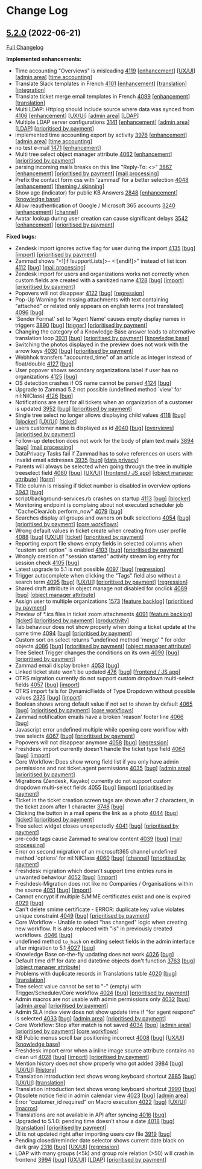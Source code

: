 # Change Log

## [5.2.0](https://github.com/zammad/zammad/tree/5.2.0) (2022-06-21)
[Full Changelog](https://github.com/zammad/zammad/compare/5.1.0...5.2.0)

**Implemented enhancements:**

- Time accounting "Overviews" is misleading [4119](https://github.com/zammad/zammad/issues/4119) [[enhancement](https://github.com/zammad/zammad/labels/enhancement)] [[UX/UI](https://github.com/zammad/zammad/labels/UX%2FUI)] [[admin area](https://github.com/zammad/zammad/labels/admin%20area)] [[time accounting](https://github.com/zammad/zammad/labels/time%20accounting)]
- Translate Slack templates in French [4101](https://github.com/zammad/zammad/pull/4101) [[enhancement](https://github.com/zammad/zammad/labels/enhancement)] [[translation](https://github.com/zammad/zammad/labels/translation)] [[integration](https://github.com/zammad/zammad/labels/integration)]
- Translate ticket merge email templates in French [4099](https://github.com/zammad/zammad/pull/4099) [[enhancement](https://github.com/zammad/zammad/labels/enhancement)] [[translation](https://github.com/zammad/zammad/labels/translation)]
- Multi LDAP: Httplog should include source where data was synced from [4106](https://github.com/zammad/zammad/issues/4106) [[enhancement](https://github.com/zammad/zammad/labels/enhancement)] [[UX/UI](https://github.com/zammad/zammad/labels/UX%2FUI)] [[admin area](https://github.com/zammad/zammad/labels/admin%20area)] [[LDAP](https://github.com/zammad/zammad/labels/LDAP)]
- Multiple LDAP server configurations [3141](https://github.com/zammad/zammad/issues/3141) [[enhancement](https://github.com/zammad/zammad/labels/enhancement)] [[admin area](https://github.com/zammad/zammad/labels/admin%20area)] [[LDAP](https://github.com/zammad/zammad/labels/LDAP)] [[prioritised by payment](https://github.com/zammad/zammad/labels/prioritised%20by%20payment)]
- implemented time accounting export by activity [3976](https://github.com/zammad/zammad/pull/3976) [[enhancement](https://github.com/zammad/zammad/labels/enhancement)] [[admin area](https://github.com/zammad/zammad/labels/admin%20area)] [[time accounting](https://github.com/zammad/zammad/labels/time%20accounting)]
- no test e-mail [1471](https://github.com/zammad/zammad/issues/1471) [[enhancement](https://github.com/zammad/zammad/labels/enhancement)]
- Multi tree select object manager attribute [4062](https://github.com/zammad/zammad/issues/4062) [[enhancement](https://github.com/zammad/zammad/labels/enhancement)] [[prioritised by payment](https://github.com/zammad/zammad/labels/prioritised%20by%20payment)]
- parsing incoming mails breaks on this line "Reply-To: <>" [3867](https://github.com/zammad/zammad/issues/3867) [[enhancement](https://github.com/zammad/zammad/labels/enhancement)] [[prioritised by payment](https://github.com/zammad/zammad/labels/prioritised%20by%20payment)] [[mail processing](https://github.com/zammad/zammad/labels/mail%20processing)]
- Prefix the contact form css with 'zammad' for a better selection [4048](https://github.com/zammad/zammad/issues/4048) [[enhancement](https://github.com/zammad/zammad/labels/enhancement)] [[theming / skinning](https://github.com/zammad/zammad/labels/theming%20%2F%20skinning)]
- Show age (indicator) for public KB Answers [2848](https://github.com/zammad/zammad/issues/2848) [[enhancement](https://github.com/zammad/zammad/labels/enhancement)] [[knowledge base](https://github.com/zammad/zammad/labels/knowledge%20base)]
- Allow reauthentication of Google / Microsoft 365 accounts [3240](https://github.com/zammad/zammad/issues/3240) [[enhancement](https://github.com/zammad/zammad/labels/enhancement)] [[channel](https://github.com/zammad/zammad/labels/channel)]
- Avatar lookup during user creation can cause significant delays [3542](https://github.com/zammad/zammad/issues/3542) [[enhancement](https://github.com/zammad/zammad/labels/enhancement)] [[prioritised by payment](https://github.com/zammad/zammad/labels/prioritised%20by%20payment)]

**Fixed bugs:**

- Zendesk import ignores active flag for user during the import [4135](https://github.com/zammad/zammad/issues/4135) [[bug](https://github.com/zammad/zammad/labels/bug)] [[import](https://github.com/zammad/zammad/labels/import)] [[prioritised by payment](https://github.com/zammad/zammad/labels/prioritised%20by%20payment)]
- Zammad shows "<![if !supportLists]>- <![endif]>" instead of list icon [4112](https://github.com/zammad/zammad/issues/4112) [[bug](https://github.com/zammad/zammad/labels/bug)] [[mail processing](https://github.com/zammad/zammad/labels/mail%20processing)]
- Zendesk import for users and organizations works not correctly when custom fields are created with a sanitized name [4128](https://github.com/zammad/zammad/issues/4128) [[bug](https://github.com/zammad/zammad/labels/bug)] [[import](https://github.com/zammad/zammad/labels/import)] [[prioritised by payment](https://github.com/zammad/zammad/labels/prioritised%20by%20payment)]
- Popovers will not disappear [4122](https://github.com/zammad/zammad/issues/4122) [[bug](https://github.com/zammad/zammad/labels/bug)] [[regression](https://github.com/zammad/zammad/labels/regression)]
- Pop-Up Warning for missing attachments with text containing "attached" or related only appears on english terms (not translated) [4096](https://github.com/zammad/zammad/issues/4096) [[bug](https://github.com/zammad/zammad/labels/bug)]
- 'Sender Format' set to 'Agent Name' causes empty display names in triggers [3890](https://github.com/zammad/zammad/issues/3890) [[bug](https://github.com/zammad/zammad/labels/bug)] [[trigger](https://github.com/zammad/zammad/labels/trigger)] [[prioritised by payment](https://github.com/zammad/zammad/labels/prioritised%20by%20payment)]
- Changing the category of a Knowledge Base answer leads to alternative translation loop [3931](https://github.com/zammad/zammad/issues/3931) [[bug](https://github.com/zammad/zammad/labels/bug)] [[prioritised by payment](https://github.com/zammad/zammad/labels/prioritised%20by%20payment)] [[knowledge base](https://github.com/zammad/zammad/labels/knowledge%20base)]
- Switching the photos displayed in the preview does not work with the arrow keys [4030](https://github.com/zammad/zammad/issues/4030) [[bug](https://github.com/zammad/zammad/labels/bug)] [[prioritised by payment](https://github.com/zammad/zammad/labels/prioritised%20by%20payment)]
- Webhhok transfers "accounted_time" of an article as integer instead of float/double [4127](https://github.com/zammad/zammad/issues/4127) [[bug](https://github.com/zammad/zammad/labels/bug)]
- User popover shows secondary organizations label if user has no organizations [4125](https://github.com/zammad/zammad/issues/4125) [[bug](https://github.com/zammad/zammad/labels/bug)]
- OS detection crashes if OS name cannot be parsed [4124](https://github.com/zammad/zammad/issues/4124) [[bug](https://github.com/zammad/zammad/labels/bug)]
- Upgrade to Zammad 5.2 not possible (undefined method `view' for nil:NilClass) [4126](https://github.com/zammad/zammad/issues/4126) [[bug](https://github.com/zammad/zammad/labels/bug)]
- Notifications are sent for all tickets when an organization of a customer is updated [3952](https://github.com/zammad/zammad/issues/3952) [[bug](https://github.com/zammad/zammad/labels/bug)] [[prioritised by payment](https://github.com/zammad/zammad/labels/prioritised%20by%20payment)]
- Single tree select no longer allows displaying child values [4118](https://github.com/zammad/zammad/issues/4118) [[bug](https://github.com/zammad/zammad/labels/bug)] [[blocker](https://github.com/zammad/zammad/labels/blocker)] [[UX/UI](https://github.com/zammad/zammad/labels/UX%2FUI)] [[ticket](https://github.com/zammad/zammad/labels/ticket)]
- users customer name is displayed as id [4040](https://github.com/zammad/zammad/issues/4040) [[bug](https://github.com/zammad/zammad/labels/bug)] [[overviews](https://github.com/zammad/zammad/labels/overviews)] [[prioritised by payment](https://github.com/zammad/zammad/labels/prioritised%20by%20payment)]
- Follow-up detection does not work for the body of plain text mails [3894](https://github.com/zammad/zammad/issues/3894) [[bug](https://github.com/zammad/zammad/labels/bug)] [[mail processing](https://github.com/zammad/zammad/labels/mail%20processing)]
- DataPrivacy Tasks fail if Zammad has to  solve references on users with invalid email addresses [3935](https://github.com/zammad/zammad/issues/3935) [[bug](https://github.com/zammad/zammad/labels/bug)] [[data privacy](https://github.com/zammad/zammad/labels/data%20privacy)]
- Parents will always be selected when going through the tree in multiple treeselect field [4080](https://github.com/zammad/zammad/issues/4080) [[bug](https://github.com/zammad/zammad/labels/bug)] [[UX/UI](https://github.com/zammad/zammad/labels/UX%2FUI)] [[frontend / JS app](https://github.com/zammad/zammad/labels/frontend%20%2F%20JS%20app)] [[object manager attribute](https://github.com/zammad/zammad/labels/object%20manager%20attribute)] [[form](https://github.com/zammad/zammad/labels/form)]
- Title column is missing if ticket number is disabled in overview options [3943](https://github.com/zammad/zammad/issues/3943) [[bug](https://github.com/zammad/zammad/labels/bug)]
- script/background-services.rb crashes on startup [4113](https://github.com/zammad/zammad/issues/4113) [[bug](https://github.com/zammad/zammad/labels/bug)] [[blocker](https://github.com/zammad/zammad/labels/blocker)]
- Monitoring endpoint is complaing about not executed scheduler job "CacheClearJob.perform_now" [4079](https://github.com/zammad/zammad/issues/4079) [[bug](https://github.com/zammad/zammad/labels/bug)]
- Searches display all groups and owners on bulk selections [4054](https://github.com/zammad/zammad/issues/4054) [[bug](https://github.com/zammad/zammad/labels/bug)] [[prioritised by payment](https://github.com/zammad/zammad/labels/prioritised%20by%20payment)] [[core workflows](https://github.com/zammad/zammad/labels/core%20workflows)]
- Wrong default values in ticket create when creating from user profile [4088](https://github.com/zammad/zammad/issues/4088) [[bug](https://github.com/zammad/zammad/labels/bug)] [[UX/UI](https://github.com/zammad/zammad/labels/UX%2FUI)] [[ticket](https://github.com/zammad/zammad/labels/ticket)] [[prioritised by payment](https://github.com/zammad/zammad/labels/prioritised%20by%20payment)]
- Reporting export file shows empty fields in selected columns when "custom sort option" is enabled [4103](https://github.com/zammad/zammad/issues/4103) [[bug](https://github.com/zammad/zammad/labels/bug)] [[prioritised by payment](https://github.com/zammad/zammad/labels/prioritised%20by%20payment)]
- Wrongly creation of "session started" activity stream log entry for session check [4105](https://github.com/zammad/zammad/issues/4105) [[bug](https://github.com/zammad/zammad/labels/bug)]
- Latest upgrade to 5.1 is not possible [4097](https://github.com/zammad/zammad/issues/4097) [[bug](https://github.com/zammad/zammad/labels/bug)] [[regression](https://github.com/zammad/zammad/labels/regression)]
- Trigger autocomplete when clicking the "Tags" field also without a search term [4095](https://github.com/zammad/zammad/issues/4095) [[bug](https://github.com/zammad/zammad/labels/bug)] [[UX/UI](https://github.com/zammad/zammad/labels/UX%2FUI)] [[prioritised by payment](https://github.com/zammad/zammad/labels/prioritised%20by%20payment)] [[regression](https://github.com/zammad/zammad/labels/regression)]
- Shared draft attribute in object manage not disabled for onclick [4089](https://github.com/zammad/zammad/issues/4089) [[bug](https://github.com/zammad/zammad/labels/bug)] [[object manager attribute](https://github.com/zammad/zammad/labels/object%20manager%20attribute)]
- Assign user to multiple organizations [1573](https://github.com/zammad/zammad/issues/1573) [[feature backlog](https://github.com/zammad/zammad/labels/feature%20backlog)] [[prioritised by payment](https://github.com/zammad/zammad/labels/prioritised%20by%20payment)]
- Preview of *.ics files in ticket zoom attachments [4091](https://github.com/zammad/zammad/issues/4091) [[feature backlog](https://github.com/zammad/zammad/labels/feature%20backlog)] [[ticket](https://github.com/zammad/zammad/labels/ticket)] [[prioritised by payment](https://github.com/zammad/zammad/labels/prioritised%20by%20payment)] [[productivity](https://github.com/zammad/zammad/labels/productivity)]
- Tab behaviour does not show properly when doing a ticket update at the same time [4094](https://github.com/zammad/zammad/issues/4094) [[bug](https://github.com/zammad/zammad/labels/bug)] [[prioritised by payment](https://github.com/zammad/zammad/labels/prioritised%20by%20payment)]
- Custom sort on select returns "undefined method `merge' " for older objects [4086](https://github.com/zammad/zammad/issues/4086) [[bug](https://github.com/zammad/zammad/labels/bug)] [[prioritised by payment](https://github.com/zammad/zammad/labels/prioritised%20by%20payment)] [[object manager attribute](https://github.com/zammad/zammad/labels/object%20manager%20attribute)]
- Tree Select Trigger changes the conditions on its own [4090](https://github.com/zammad/zammad/issues/4090) [[bug](https://github.com/zammad/zammad/labels/bug)] [[prioritised by payment](https://github.com/zammad/zammad/labels/prioritised%20by%20payment)]
- Zammad email display broken [4053](https://github.com/zammad/zammad/issues/4053) [[bug](https://github.com/zammad/zammad/labels/bug)]
- Linked ticket state won't be updated [476](https://github.com/zammad/zammad/issues/476) [[bug](https://github.com/zammad/zammad/labels/bug)] [[frontend / JS app](https://github.com/zammad/zammad/labels/frontend%20%2F%20JS%20app)]
- OTRS migration currently do not support custom dropdown multi-select fields [4057](https://github.com/zammad/zammad/issues/4057) [[bug](https://github.com/zammad/zammad/labels/bug)] [[import](https://github.com/zammad/zammad/labels/import)]
- OTRS import fails for DynamicFields of Type Dropdown without possible values [2375](https://github.com/zammad/zammad/issues/2375) [[bug](https://github.com/zammad/zammad/labels/bug)] [[import](https://github.com/zammad/zammad/labels/import)]
- Boolean shows wrong default value if not set to shown by default [4065](https://github.com/zammad/zammad/issues/4065) [[bug](https://github.com/zammad/zammad/labels/bug)] [[prioritised by payment](https://github.com/zammad/zammad/labels/prioritised%20by%20payment)] [[core workflows](https://github.com/zammad/zammad/labels/core%20workflows)]
- Zammad notification emails have a broken 'reason' footer line [4066](https://github.com/zammad/zammad/issues/4066) [[bug](https://github.com/zammad/zammad/labels/bug)]
- Javascript error undefined multiple while opening core workflow with tree selects [4067](https://github.com/zammad/zammad/issues/4067) [[bug](https://github.com/zammad/zammad/labels/bug)] [[prioritised by payment](https://github.com/zammad/zammad/labels/prioritised%20by%20payment)]
- Popovers will not disappear anymore [4058](https://github.com/zammad/zammad/issues/4058) [[bug](https://github.com/zammad/zammad/labels/bug)] [[regression](https://github.com/zammad/zammad/labels/regression)]
- Freshdesk import currently doesn't handle the ticket type field [4064](https://github.com/zammad/zammad/issues/4064) [[bug](https://github.com/zammad/zammad/labels/bug)] [[import](https://github.com/zammad/zammad/labels/import)]
- Core Workflow: Does show wrong field list if you only have admin permissions and not ticket.agent permissions [4035](https://github.com/zammad/zammad/issues/4035) [[bug](https://github.com/zammad/zammad/labels/bug)] [[admin area](https://github.com/zammad/zammad/labels/admin%20area)] [[prioritised by payment](https://github.com/zammad/zammad/labels/prioritised%20by%20payment)]
- Migrations (Zendesk, Kayako) currently do not support custom dropdown multi-select fields [4055](https://github.com/zammad/zammad/issues/4055) [[bug](https://github.com/zammad/zammad/labels/bug)] [[import](https://github.com/zammad/zammad/labels/import)] [[prioritised by payment](https://github.com/zammad/zammad/labels/prioritised%20by%20payment)]
- Ticket in the ticket creation screen tags are shown after 2 characters, in the ticket zoom after 1 character [3748](https://github.com/zammad/zammad/issues/3748) [[bug](https://github.com/zammad/zammad/labels/bug)]
- Clicking the button  in a mail opens the link as a photo [4044](https://github.com/zammad/zammad/issues/4044) [[bug](https://github.com/zammad/zammad/labels/bug)] [[ticket](https://github.com/zammad/zammad/labels/ticket)] [[prioritised by payment](https://github.com/zammad/zammad/labels/prioritised%20by%20payment)]
- Tree select widget closes unexpectedly [4041](https://github.com/zammad/zammad/issues/4041) [[bug](https://github.com/zammad/zammad/labels/bug)] [[prioritised by payment](https://github.com/zammad/zammad/labels/prioritised%20by%20payment)]
- pre-code tags cause Zammad to swallow content [4039](https://github.com/zammad/zammad/issues/4039) [[bug](https://github.com/zammad/zammad/labels/bug)] [[mail processing](https://github.com/zammad/zammad/labels/mail%20processing)]
- Error on second migration of an microsoft365 channel undefined method `options' for nil:NilClass [4060](https://github.com/zammad/zammad/issues/4060) [[bug](https://github.com/zammad/zammad/labels/bug)] [[channel](https://github.com/zammad/zammad/labels/channel)] [[prioritised by payment](https://github.com/zammad/zammad/labels/prioritised%20by%20payment)]
- Freshdesk migration which doesn't support time entries runs in unwanted behaviour [4052](https://github.com/zammad/zammad/issues/4052) [[bug](https://github.com/zammad/zammad/labels/bug)] [[import](https://github.com/zammad/zammad/labels/import)]
- Freshdesk-Migration does not like no Companies / Organisations within the source [4051](https://github.com/zammad/zammad/issues/4051) [[bug](https://github.com/zammad/zammad/labels/bug)] [[import](https://github.com/zammad/zammad/labels/import)]
- Cannot encrypt if multiple S/MIME certificates exist and one is expired [4029](https://github.com/zammad/zammad/issues/4029) [[bug](https://github.com/zammad/zammad/labels/bug)]
- Can't delete smime certificate - ERROR:  duplicate key value violates unique constraint [4049](https://github.com/zammad/zammad/issues/4049) [[bug](https://github.com/zammad/zammad/labels/bug)] [[prioritised by payment](https://github.com/zammad/zammad/labels/prioritised%20by%20payment)]
- Core Workflow - Unable to select "has changed" logic when creating new workflow. It is also replaced with "is" in previously created workflows. [4046](https://github.com/zammad/zammad/issues/4046) [[bug](https://github.com/zammad/zammad/labels/bug)]
- undefined method `to_hash` on editing select fields in the admin interface after migration to 5.1 [4027](https://github.com/zammad/zammad/issues/4027) [[bug](https://github.com/zammad/zammad/labels/bug)]
- Knowledge Base on-the-fly updating does not work [4026](https://github.com/zammad/zammad/issues/4026) [[bug](https://github.com/zammad/zammad/labels/bug)]
- Default time diff for date and datetime objects don't function [3763](https://github.com/zammad/zammad/issues/3763) [[bug](https://github.com/zammad/zammad/labels/bug)] [[object manager attribute](https://github.com/zammad/zammad/labels/object%20manager%20attribute)]
- Problems with duplicate records in Translations table [4020](https://github.com/zammad/zammad/issues/4020) [[bug](https://github.com/zammad/zammad/labels/bug)] [[translation](https://github.com/zammad/zammad/labels/translation)]
- Tree select value cannot be set to "-" (empty) with Trigger/Scheduler/Core workflow [4024](https://github.com/zammad/zammad/issues/4024) [[bug](https://github.com/zammad/zammad/labels/bug)] [[prioritised by payment](https://github.com/zammad/zammad/labels/prioritised%20by%20payment)]
- Admin macros are not usable with admin permissions only [4032](https://github.com/zammad/zammad/issues/4032) [[bug](https://github.com/zammad/zammad/labels/bug)] [[admin area](https://github.com/zammad/zammad/labels/admin%20area)] [[prioritised by payment](https://github.com/zammad/zammad/labels/prioritised%20by%20payment)]
- Admin SLA index view does not show update time if "for agent respond" is selected [4033](https://github.com/zammad/zammad/issues/4033) [[bug](https://github.com/zammad/zammad/labels/bug)] [[admin area](https://github.com/zammad/zammad/labels/admin%20area)] [[prioritised by payment](https://github.com/zammad/zammad/labels/prioritised%20by%20payment)]
- Core Workflow: Stop after match is not saved  [4034](https://github.com/zammad/zammad/issues/4034) [[bug](https://github.com/zammad/zammad/labels/bug)] [[admin area](https://github.com/zammad/zammad/labels/admin%20area)] [[prioritised by payment](https://github.com/zammad/zammad/labels/prioritised%20by%20payment)] [[core workflows](https://github.com/zammad/zammad/labels/core%20workflows)]
- KB Public menus scroll bar positioning incorrect [4008](https://github.com/zammad/zammad/issues/4008) [[bug](https://github.com/zammad/zammad/labels/bug)] [[UX/UI](https://github.com/zammad/zammad/labels/UX%2FUI)] [[knowledge base](https://github.com/zammad/zammad/labels/knowledge%20base)]
- Freshdesk import error when a inline image source attribute contains no clean url [4028](https://github.com/zammad/zammad/issues/4028) [[bug](https://github.com/zammad/zammad/labels/bug)] [[import](https://github.com/zammad/zammad/labels/import)] [[prioritised by payment](https://github.com/zammad/zammad/labels/prioritised%20by%20payment)]
- Mention history does not show properly who got added [3984](https://github.com/zammad/zammad/issues/3984) [[bug](https://github.com/zammad/zammad/labels/bug)] [[UX/UI](https://github.com/zammad/zammad/labels/UX%2FUI)] [[history](https://github.com/zammad/zammad/labels/history)]
- Translation introduction text shows wrong keyboard shortcut [2885](https://github.com/zammad/zammad/issues/2885) [[bug](https://github.com/zammad/zammad/labels/bug)] [[UX/UI](https://github.com/zammad/zammad/labels/UX%2FUI)] [[translation](https://github.com/zammad/zammad/labels/translation)]
- Translation introduction text shows wrong keyboard shortcut  [3990](https://github.com/zammad/zammad/pull/3990) [[bug](https://github.com/zammad/zammad/labels/bug)]
- Obsolete notice field in admin calendar view [4023](https://github.com/zammad/zammad/issues/4023) [[bug](https://github.com/zammad/zammad/labels/bug)] [[admin area](https://github.com/zammad/zammad/labels/admin%20area)]
- Error “customer_id required” on Macro execution [4022](https://github.com/zammad/zammad/issues/4022) [[bug](https://github.com/zammad/zammad/labels/bug)] [[UX/UI](https://github.com/zammad/zammad/labels/UX%2FUI)] [[macros](https://github.com/zammad/zammad/labels/macros)]
- Translations are not available in API after syncing [4016](https://github.com/zammad/zammad/issues/4016) [[bug](https://github.com/zammad/zammad/labels/bug)]
- Upgraded to 5.1.0: pending time doesn’t show a date [4018](https://github.com/zammad/zammad/issues/4018) [[bug](https://github.com/zammad/zammad/labels/bug)] [[translation](https://github.com/zammad/zammad/labels/translation)] [[prioritised by payment](https://github.com/zammad/zammad/labels/prioritised%20by%20payment)]
- UI is not updated right after importing users csv file [3919](https://github.com/zammad/zammad/issues/3919) [[bug](https://github.com/zammad/zammad/labels/bug)]
- Pending closed/reminder date selector shows current date black on dark gray [2316](https://github.com/zammad/zammad/issues/2316) [[bug](https://github.com/zammad/zammad/labels/bug)] [[UX/UI](https://github.com/zammad/zammad/labels/UX%2FUI)] [[regression](https://github.com/zammad/zammad/labels/regression)]
- LDAP with many groups (<5k) and group role relation (>50) will crash in frontend [3994](https://github.com/zammad/zammad/issues/3994) [[bug](https://github.com/zammad/zammad/labels/bug)] [[UX/UI](https://github.com/zammad/zammad/labels/UX%2FUI)] [[LDAP](https://github.com/zammad/zammad/labels/LDAP)] [[prioritised by payment](https://github.com/zammad/zammad/labels/prioritised%20by%20payment)]
